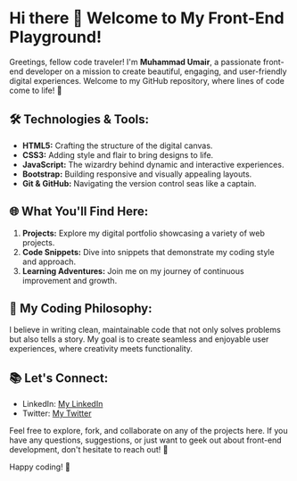 # Hi there 👋 Welcome to My Front-End Playground!

Greetings, fellow code traveler! I'm **Muhammad Umair**, a passionate front-end developer on a mission to create beautiful, engaging, and user-friendly digital experiences. Welcome to my GitHub repository, where lines of code come to life! 🚀

## 🛠️ Technologies & Tools:

- **HTML5:** Crafting the structure of the digital canvas.
- **CSS3:** Adding style and flair to bring designs to life.
- **JavaScript:** The wizardry behind dynamic and interactive experiences.
- **Bootstrap:** Building responsive and visually appealing layouts.
- **Git & GitHub:** Navigating the version control seas like a captain.

## 🌐 What You'll Find Here:

1. **Projects:** Explore my digital portfolio showcasing a variety of web projects.
2. **Code Snippets:** Dive into snippets that demonstrate my coding style and approach.
3. **Learning Adventures:** Join me on my journey of continuous improvement and growth.

## 🚀 My Coding Philosophy:

I believe in writing clean, maintainable code that not only solves problems but also tells a story. My goal is to create seamless and enjoyable user experiences, where creativity meets functionality.

## 📚 Let's Connect:

- LinkedIn: [My LinkedIn](https://www.linkedin.com/in/muhammad-umair-8412b8201/)
- Twitter: [My Twitter](https://twitter.com)

Feel free to explore, fork, and collaborate on any of the projects here. If you have any questions, suggestions, or just want to geek out about front-end development, don't hesitate to reach out! 🌟

Happy coding! 🚀
<!--
**Umair6085/Umair6085** is a ✨ _special_ ✨ repository because its `README.md` (this file) appears on your GitHub profile.

Here are some ideas to get you started:

- 🔭 I’m currently working on ...
- 🌱 I’m currently learning ...
- 👯 I’m looking to collaborate on ...
- 🤔 I’m looking for help with ...
- 💬 Ask me about ...
- 📫 How to reach me: ...
- 😄 Pronouns: ...
- ⚡ Fun fact: ...
-->

